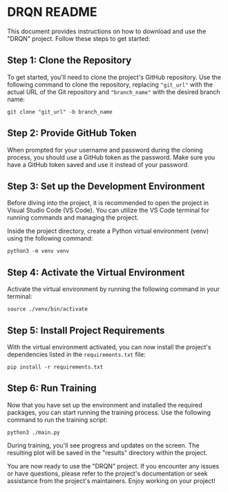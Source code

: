 # DRQN README

This document provides instructions on how to download and use the "DRQN" project. Follow these steps to get started:

## Step 1: Clone the Repository

To get started, you'll need to clone the project's GitHub repository. Use the following command to clone the repository, replacing `"git_url"` with the actual URL of the Git repository and `"branch_name"` with the desired branch name:

```shell
git clone "git_url" -b branch_name
```

## Step 2: Provide GitHub Token

When prompted for your username and password during the cloning process, you should use a GitHub token as the password. Make sure you have a GitHub token saved and use it instead of your password.

## Step 3: Set up the Development Environment

Before diving into the project, it is recommended to open the project in Visual Studio Code (VS Code). You can utilize the VS Code terminal for running commands and managing the project.

Inside the project directory, create a Python virtual environment (venv) using the following command:

```shell
python3 -m venv venv
```

## Step 4: Activate the Virtual Environment

Activate the virtual environment by running the following command in your terminal:

```shell
source ./venv/bin/activate
```

## Step 5: Install Project Requirements

With the virtual environment activated, you can now install the project's dependencies listed in the `requirements.txt` file:

```shell
pip install -r requirements.txt
```

## Step 6: Run Training

Now that you have set up the environment and installed the required packages, you can start running the training process. Use the following command to run the training script:

```shell
python3 ./main.py
```

During training, you'll see progress and updates on the screen. The resulting plot will be saved in the "results" directory within the project.

You are now ready to use the "DRQN" project. If you encounter any issues or have questions, please refer to the project's documentation or seek assistance from the project's maintainers. Enjoy working on your project!

